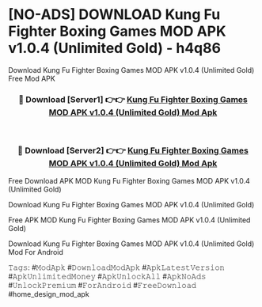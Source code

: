 # [NO-ADS] DOWNLOAD Kung Fu Fighter Boxing Games MOD APK v1.0.4 (Unlimited Gold) - h4q86
Download Kung Fu Fighter Boxing Games MOD APK v1.0.4 (Unlimited Gold) Free Mod APK

<div align="center">
<h3>🔴 Download [Server1] 👉👉 <a href="https://apk-comot.site?title=Kung_Fu_Fighter_Boxing_Games_MOD_APK_v1.0.4_(Unlimited_Gold)">Kung Fu Fighter Boxing Games MOD APK v1.0.4 (Unlimited Gold) Mod Apk</a></h3><br>

<h3>🔴 Download [Server2] 👉👉 <a href="https://apk-comot.site?title=Kung_Fu_Fighter_Boxing_Games_MOD_APK_v1.0.4_(Unlimited_Gold)">Kung Fu Fighter Boxing Games MOD APK v1.0.4 (Unlimited Gold) Mod Apk</a></h3>
</div>


Free Download APK MOD Kung Fu Fighter Boxing Games MOD APK v1.0.4 (Unlimited Gold)

Download Kung Fu Fighter Boxing Games MOD APK v1.0.4 (Unlimited Gold) 

Free APK MOD Kung Fu Fighter Boxing Games MOD APK v1.0.4 (Unlimited Gold) 

Download Kung Fu Fighter Boxing Games MOD APK v1.0.4 (Unlimited Gold) Mod For Android

𝚃𝚊𝚐𝚜: #𝙼𝚘𝚍𝙰𝚙𝚔 #𝙳𝚘𝚠𝚗𝚕𝚘𝚊𝚍𝙼𝚘𝚍𝙰𝚙𝚔 #𝙰𝚙𝚔𝙻𝚊𝚝𝚎𝚜𝚝𝚅𝚎𝚛𝚜𝚒𝚘𝚗 #𝙰𝚙𝚔𝚄𝚗𝚕𝚒𝚖𝚒𝚝𝚎𝚍𝙼𝚘𝚗𝚎𝚢 #𝙰𝚙𝚔𝚄𝚗𝚕𝚘𝚌𝚔𝙰𝚕𝚕 #𝙰𝚙𝚔𝙽𝚘𝙰𝚍𝚜 #𝚄𝚗𝚕𝚘𝚌𝚔𝙿𝚛𝚎𝚖𝚒𝚞𝚖 #𝙵𝚘𝚛𝙰𝚗𝚍𝚛𝚘𝚒𝚍 #𝙵𝚛𝚎𝚎𝙳𝚘𝚠𝚗𝚕𝚘𝚊𝚍 #home_design_mod_apk